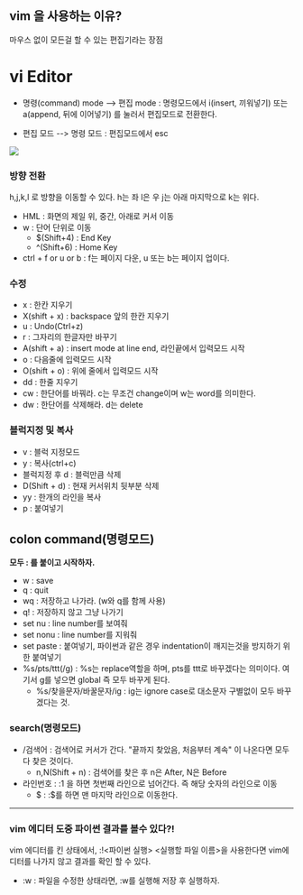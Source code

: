 ## vim 을 사용하는 이유?
마우스 없이 모든걸 할 수 있는 편집기라는 장점


# vi Editor

* 명령(command) mode --> 편집 mode : 명령모드에서 i(insert, 끼워넣기) 또는 a(append, 뒤에 이어넣기) 를 눌러서 편집모드로 전환한다.

* 편집 모드 --> 명령 모드 : 편집모드에서 esc

<img src="https://github.com/dongseoklee1541/Docker/blob/master/image/99b983892094b5c6d2fc3736e15da7d1.png?raw=true">


### 방향 전환
h,j,k,l 로 방향을 이동할 수 있다. h는 좌 l은 우 j는 아래 마지막으로 k는 위다. 
* HML : 화면의 제일 위, 중간, 아래로 커서 이동
* w : 단어 단위로 이동
  * $(Shift+4) : End Key
  * ^(Shift+6) : Home Key
* ctrl + f or u or b : f는 페이지 다운, u 또는 b는 페이지 업이다.

### 수정
* x : 한칸 지우기
* X(shift + x) : backspace 앞의 한칸 지우기
* u : Undo(Ctrl+z)
* r : 그자리의 한글자만 바꾸기
* A(shift + a) : insert mode at line end, 라인끝에서 입력모드 시작
* o : 다음줄에 입력모드 시작
* O(shift + o) : 위에 줄에서 입력모드 시작
* dd : 한줄 지우기
* cw : 한단어를 바꿔라. c는 무조건 change이며 w는 word를 의미한다.
* dw : 한단어를 삭제해라. d는 delete

### 블럭지정 및 복사
* v : 블럭 지정모드
* y : 복사(ctrl+c)
* 블럭지정 후 d : 블럭만큼 삭제
* D(Shift + d) : 현재 커서위치 뒷부분 삭제
* yy : 한개의 라인을 복사
* p : 붙여넣기


## colon command(명령모드)
**모두 : 를 붙이고 시작하자.**
* w : save
* q : quit
* wq : 저장하고 나가라. (w와 q를 함께 사용)
* q! : 저장하지 않고 그냥 나가기
* set nu : line number를 보여줘
* set nonu : line number를 지워줘
* set paste : 붙여넣기, 파이썬과 같은 경우 indentation이 깨지는것을 방지하기 위한 붙여넣기
* %s/pts/ttt(/g) : %s는 replace역할을 하며, pts를 ttt로 바꾸겠다는 의미이다. 여기서 g를 넣으면 global 즉 모두 바꾸게 된다.
  * %s/찾을문자/바꿀문자/ig : ig는 ignore case로 대소문자 구별없이 모두 바꾸겠다는 것.
### search(명령모드)
* /검색어 : 검색어로 커서가 간다. "끝까지 찾았음, 처음부터 계속" 이 나온다면 모두 다 찾은 것이다.
  * n,N(Shift + n) : 검색어를 찾은 후 n은 After, N은 Before
* 라인번호 : :1 을 하면 첫번째 라인으로 넘어간다. 즉 해당 숫자의 라인으로 이동
  * $ : :$를 하면 맨 마지막 라인으로 이동한다.
 
--------

### vim 에디터 도중 파이썬 결과를 볼수 있다?!
vim 에디터를 킨 상태에서, :!<파이썬 실행> <실행할 파일 이름>을 사용한다면 vim에디터를 나가지 않고 결과를 확인 할 수 있다.

* :w : 파일을 수정한 상태라면, :w를 실행해 저장 후 실행하자.
